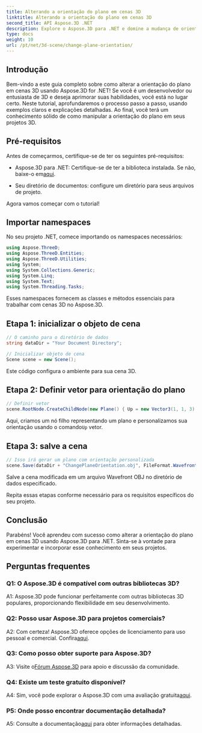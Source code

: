 ```yaml
---
title: Alterando a orientação do plano em cenas 3D
linktitle: Alterando a orientação do plano em cenas 3D
second_title: API Aspose.3D .NET
description: Explore o Aspose.3D para .NET e domine a mudança de orientação do plano em cenas 3D. Siga nosso guia passo a passo para uma integração perfeita.
type: docs
weight: 10
url: /pt/net/3d-scene/change-plane-orientation/
---
```

## Introdução

Bem-vindo a este guia completo sobre como alterar a orientação do plano em cenas 3D usando Aspose.3D for .NET! Se você é um desenvolvedor ou entusiasta de 3D e deseja aprimorar suas habilidades, você está no lugar certo. Neste tutorial, aprofundaremos o processo passo a passo, usando exemplos claros e explicações detalhadas. Ao final, você terá um conhecimento sólido de como manipular a orientação do plano em seus projetos 3D.

## Pré-requisitos

Antes de começarmos, certifique-se de ter os seguintes pré-requisitos:

-  Aspose.3D para .NET: Certifique-se de ter a biblioteca instalada. Se não, baixe-o em[aqui](https://releases.aspose.com/3d/net/).

- Seu diretório de documentos: configure um diretório para seus arquivos de projeto.

Agora vamos começar com o tutorial!

## Importar namespaces

No seu projeto .NET, comece importando os namespaces necessários:

```csharp
using Aspose.ThreeD;
using Aspose.ThreeD.Entities;
using Aspose.ThreeD.Utilities;
using System;
using System.Collections.Generic;
using System.Linq;
using System.Text;
using System.Threading.Tasks;
```

Esses namespaces fornecem as classes e métodos essenciais para trabalhar com cenas 3D no Aspose.3D.

## Etapa 1: inicializar o objeto de cena

```csharp
// O caminho para o diretório de dados
string dataDir = "Your Document Directory";

// Inicializar objeto de cena
Scene scene = new Scene();
```

Este código configura o ambiente para sua cena 3D.

## Etapa 2: Definir vetor para orientação do plano

```csharp
// Definir vetor
scene.RootNode.CreateChildNode(new Plane() { Up = new Vector3(1, 1, 3) });
```

 Aqui, criamos um nó filho representando um plano e personalizamos sua orientação usando o comando`Up` vetor.

## Etapa 3: salve a cena

```csharp
// Isso irá gerar um plano com orientação personalizada
scene.Save(dataDir + "ChangePlaneOrientation.obj", FileFormat.WavefrontOBJ);
```

Salve a cena modificada em um arquivo Wavefront OBJ no diretório de dados especificado.

Repita essas etapas conforme necessário para os requisitos específicos do seu projeto.

## Conclusão

Parabéns! Você aprendeu com sucesso como alterar a orientação do plano em cenas 3D usando Aspose.3D para .NET. Sinta-se à vontade para experimentar e incorporar esse conhecimento em seus projetos.

## Perguntas frequentes

### Q1: O Aspose.3D é compatível com outras bibliotecas 3D?

A1: Aspose.3D pode funcionar perfeitamente com outras bibliotecas 3D populares, proporcionando flexibilidade em seu desenvolvimento.

### Q2: Posso usar Aspose.3D para projetos comerciais?

 A2: Com certeza! Aspose.3D oferece opções de licenciamento para uso pessoal e comercial. Confira[aqui](https://purchase.aspose.com/buy).

### Q3: Como posso obter suporte para Aspose.3D?

 A3: Visite o[Fórum Aspose.3D](https://forum.aspose.com/c/3d/18) para apoio e discussão da comunidade.

### Q4: Existe um teste gratuito disponível?

 A4: Sim, você pode explorar o Aspose.3D com uma avaliação gratuita[aqui](https://releases.aspose.com/).

### P5: Onde posso encontrar documentação detalhada?

 A5: Consulte a documentação[aqui](https://reference.aspose.com/3d/net/) para obter informações detalhadas.